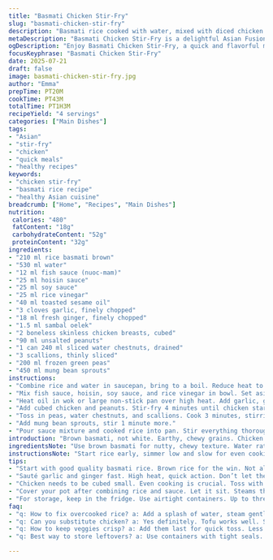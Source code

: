 ```yaml
---
title: "Basmati Chicken Stir-Fry"
slug: "basmati-chicken-stir-fry"
description: "Basmati rice cooked with water, mixed with diced chicken breast, sautéed garlic and ginger, peanuts, water chestnuts, green peas, scallions, and mung bean sprouts. Sauces include a blend of fish sauce, hoisin, soy, and rice vinegar. Stir-fried quickly in toasted sesame oil with a hint of chili paste. Quick simmer, soak, and rest phases. Balanced, savory, nutty, and lightly spicy profile. Four servings, about one hour total."
metaDescription: "Basmati Chicken Stir-Fry is a delightful Asian Fusion dish with savory, nutty flavors and textures, perfect for a quick weeknight meal."
ogDescription: "Enjoy Basmati Chicken Stir-Fry, a quick and flavorful mix of chicken, veggies, and rice, beautifully combined for a delicious meal."
focusKeyphrase: "Basmati Chicken Stir-Fry"
date: 2025-07-21
draft: false
image: basmati-chicken-stir-fry.jpg
author: "Emma"
prepTime: PT20M
cookTime: PT43M
totalTime: PT1H3M
recipeYield: "4 servings"
categories: ["Main Dishes"]
tags:
- "Asian"
- "stir-fry"
- "chicken"
- "quick meals"
- "healthy recipes"
keywords:
- "chicken stir-fry"
- "basmati rice recipe"
- "healthy Asian cuisine"
breadcrumb: ["Home", "Recipes", "Main Dishes"]
nutrition: 
 calories: "480"
 fatContent: "18g"
 carbohydrateContent: "52g"
 proteinContent: "32g"
ingredients:
- "210 ml rice basmati brown"
- "530 ml water"
- "12 ml fish sauce (nuoc-mam)"
- "25 ml hoisin sauce"
- "25 ml soy sauce"
- "25 ml rice vinegar"
- "40 ml toasted sesame oil"
- "3 cloves garlic, finely chopped"
- "18 ml fresh ginger, finely chopped"
- "1.5 ml sambal oelek"
- "2 boneless skinless chicken breasts, cubed"
- "90 ml unsalted peanuts"
- "1 can 240 ml sliced water chestnuts, drained"
- "3 scallions, thinly sliced"
- "200 ml frozen green peas"
- "450 ml mung bean sprouts"
instructions:
- "Combine rice and water in saucepan, bring to a boil. Reduce heat to low, stir once. Cover and simmer gently for 25 to 35 minutes. Remove from heat, let sit covered 6 minutes."
- "Mix fish sauce, hoisin, soy sauce, and rice vinegar in bowl. Set aside."
- "Heat oil in wok or large non-stick pan over high heat. Add garlic, ginger, sambal oelek. Stir quickly for about 40 seconds."
- "Add cubed chicken and peanuts. Stir-fry 4 minutes until chicken starts to brown. Season lightly with salt."
- "Toss in peas, water chestnuts, and scallions. Cook 3 minutes, stirring often."
- "Add mung bean sprouts, stir 1 minute more."
- "Pour sauce mixture and cooked rice into pan. Stir everything thoroughly. Cover and rest off heat 6 minutes before serving."
introduction: "Brown basmati, not white. Earthy, chewy grains. Chicken cubes, quick fry. Garlic and sharp ginger flash in hot oil. Peanuts crackle in skillet. Water chestnuts add crunch. Peas frozen, toss fresh in pan. Scallions sliced thin, pop of green. Sambal hot, just a touch. Blend of four sauces, salty, sweet, tangy. Sear chicken golden, add mix. Rest covered, absorbs those flavors. No fuss, just cooking. About hour total. Take your time but move fast. Meals with layers, textures jumping. Not fancy words. Food. Simple."
ingredientsNote: "Use brown basmati for nutty, chewy texture. Water ratio adjusted slightly for fluffiness. Fish sauce, hoisin, soy – salty, sweet, umami balance crucial. Rice vinegar adds zing, replaces usual lime or lemon. Toasted sesame oil gives distinct aroma, more than plain oil. Garlic and fresh ginger finely minced for even flavor. Sambal oelek quantity halved; spice subtle not overwhelming. Peanuts dry roasted for crunch; no salt keeps seasoning in check. Water chestnuts swapped from canned bamboo shoots for freshness. Scallions and mung bean sprouts fresh, not wilted, lift dish. Frozen peas, quick blanch or straight in pan works."
instructionsNote: "Start rice early, simmer low and slow for even cooking. No heavy stirring once lid on, let steam work. Sauce mix ready before heat - speed keeps hot pan from cooling. Oil hot, garlic and ginger intense but don’t burn. Add sambal quickly. Chicken cubes small, cook evenly, toss peanuts mid-cook so they warm, release aroma. Salt only slight - sauces bring most seasoning. Veggies last, quick toss to keep crunch and color. Combine rice and sauce off high heat, cover to rest and meld. Resting important, seasoning infuses, moisture balances. Serve hot but not scalding, retain textures."
tips:
- "Start with good quality basmati rice. Brown rice for the win. Not all rice is the same. Rinse it first, get rid of excess starch. This helps keep it fluffy. Water ratio is key. Adjust based on rice type. Too much water? Clumpy. Just right? Perfectly fluffy."
- "Sauté garlic and ginger fast. High heat, quick action. Don’t let them burn, bitter taste. Add sambal oelek and stir. Spice level matters. Adjust to taste. Too hot? Tone it down. Mix and match, keep flavors balanced. Watch your timing."
- "Chicken needs to be cubed small. Even cooking is crucial. Toss with peanuts midway. Warm them through. Releases flavors. Season lightly at first. Sauces bring most salt. You can always add more. Veggies last, they need crunch."
- "Cover your pot after combining rice and sauce. Let it sit. Steams the flavors together. Resting phase is vital. Don’t skip it. Moisture balances out. Textures fade without it. Serve while hot but not burning. Enjoy layers and details."
- "For storage, keep in the fridge. Use airtight containers. Up to three days. Reheat gently to avoid dryness. Add a splash of water in the microwave. You can freeze it too. Divide into portions. Good for quick lunches. Thaw overnight."
faq:
- "q: How to fix overcooked rice? a: Add a splash of water, steam gently. Watch heat. Some say use fresh broth for flavor. Another method? Spread on a tray to cool, fluff with a fork."
- "q: Can you substitute chicken? a: Yes definitely. Tofu works well. Shrimp also great in this dish. Cook times change, be mindful of that. Adjust seasoning too. Use firm types for proper texture. Another alternative? Thinly sliced beef."
- "q: How to keep veggies crisp? a: Add them last for quick toss. Less time in pan. Steaming is also an option. Ice bath after blanching. Helps them retain color. Avoid overcooking, just a minute is enough."
- "q: Best way to store leftovers? a: Use containers with tight seals. Refrigerate within two hours, three days max. Reheat when ready but avoid excessive heat. Separate rice from protein for better results if possible."

---
```

